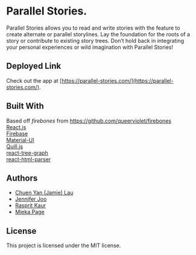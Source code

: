 # Parallel Stories.

Parallel Stories allows you to read and write stories with the feature to create alternate or parallel storylines. Lay the foundation for the roots of a story or contribute to existing story trees. Don’t hold back in integrating your personal experiences or wild imagination with Parallel Stories!

## Deployed Link
Check out the app at [https://parallel-stories.com/](https://parallel-stories.com/).

## Built With
Based off *firebones* from https://github.com/queerviolet/firebones<br />
[React.js](https://reactjs.org/)<br />
[Firebase](https://firebase.google.com/)<br />
[Material-UI](http://www.material-ui.com/#/)<br />
[Quill.js](https://github.com/quilljs/quill)<br />
[react-tree-graph](https://github.com/jpb12/react-tree-graph)<br />
[react-html-parser](https://github.com/wrakky/react-html-parser)<br />

## Authors
- [Chuen Yan (Jamie) Lau](https://github.com/cylau1031)
- [Jennifer Joo](https://github.com/Corvids)
- [Rasprit Kaur](https://github.com/rkaur01)
- [Mieka Page](https://github.com/miekapage)

## License
This project is licensed under the MIT license.
